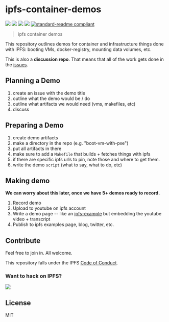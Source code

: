 # ipfs-container-demos

[![](https://img.shields.io/badge/made%20by-Protocol%20Labs-blue.svg?style=flat-square)](http://ipn.io)
[![](https://img.shields.io/badge/project-IPFS-blue.svg?style=flat-square)](http://ipfs.io/)
[![](https://img.shields.io/badge/freenode-%23ipfs-blue.svg?style=flat-square)](http://webchat.freenode.net/?channels=%23ipfs)
[![](https://img.shields.io/badge/discussion_repo-go_to_issues-brightgreen.svg?style=flat-square)](https://github.com/ipfs/ipfs-container-demos/issues)
[![standard-readme compliant](https://img.shields.io/badge/standard--readme-OK-green.svg?style=flat-square)](https://github.com/RichardLitt/standard-readme)

> ipfs container demos

This repository outlines demos for container and infrastructure things done with IPFS: booting VMs, docker-registry, mounting data volumes, etc.

This is also a **discussion repo**. That means that all of the work gets done in the [issues](https://github.com/ipfs/ipfs-container-demos/issues).

## Planning a Demo

1. create an issue with the demo title
2. outline what the demo would be / do
3. outline what artifacts we would need (vms, makefiles, etc) 
4. discuss

## Preparing a Demo

1. create demo artifacts
2. make a directory in the repo (e.g. "boot-vm-with-pxe")
3. put all artifacts in there
4. make sure to add a `Makefile` that builds + fetches things with ipfs
5. if there are specific ipfs urls to pin, note those and where to get them.
6. write the demo `script` (what to say, what to do, etc)

## Making demo

**We can worry about this later, once we have 5+ demos ready to record.**

1. Record demo
2. Upload to youtube on ipfs account
3. Write a demo page -- like an [ipfs-example](https://github.com/protocol/ipfs-examples) but embedding the youtube video + transcript
4. Publish to ipfs examples page, blog, twitter, etc.

## Contribute

Feel free to join in. All welcome.

This repository falls under the IPFS [Code of Conduct](https://github.com/ipfs/community/blob/master/code-of-conduct.md).

### Want to hack on IPFS?

[![](https://cdn.rawgit.com/jbenet/contribute-ipfs-gif/master/img/contribute.gif)](https://github.com/ipfs/community/blob/master/contributing.md)

## License

MIT
